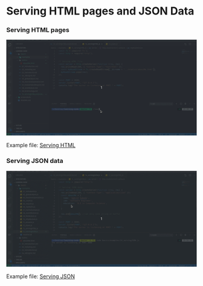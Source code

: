 # Serving HTML pages and JSON Data

### Serving HTML pages
![Serving HTML to client](../screenshots/servingHTML.gif)

Example file: [Serving HTML](./examples/13_servingHTML.js)

### Serving JSON data
![Serving JSON data to client](../screenshots/servingJSON.gif)

Example file: [Serving JSON](./examples/14_servingJSON.js)
